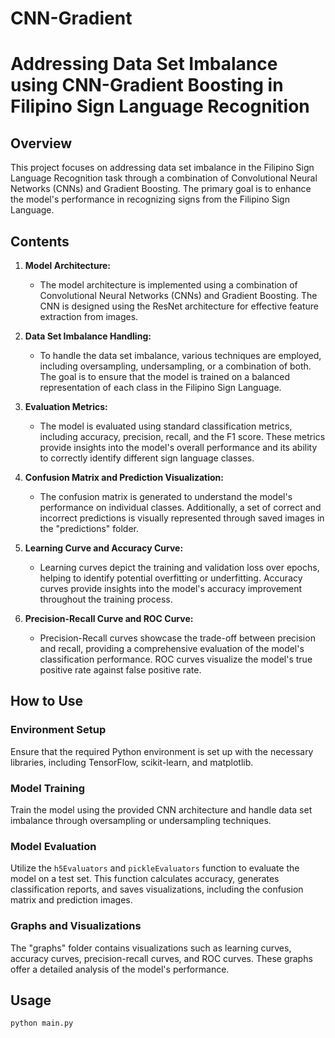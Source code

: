 # CNN-Gradient
# Addressing Data Set Imbalance using CNN-Gradient Boosting in Filipino Sign Language Recognition

## Overview

This project focuses on addressing data set imbalance in the Filipino Sign Language Recognition task through a combination of Convolutional Neural Networks (CNNs) and Gradient Boosting. The primary goal is to enhance the model's performance in recognizing signs from the Filipino Sign Language.

## Contents

1. **Model Architecture:**
   - The model architecture is implemented using a combination of Convolutional Neural Networks (CNNs) and Gradient Boosting. The CNN is designed using the ResNet architecture for effective feature extraction from images.

2. **Data Set Imbalance Handling:**
   - To handle the data set imbalance, various techniques are employed, including oversampling, undersampling, or a combination of both. The goal is to ensure that the model is trained on a balanced representation of each class in the Filipino Sign Language.

3. **Evaluation Metrics:**
   - The model is evaluated using standard classification metrics, including accuracy, precision, recall, and the F1 score. These metrics provide insights into the model's overall performance and its ability to correctly identify different sign language classes.

4. **Confusion Matrix and Prediction Visualization:**
   - The confusion matrix is generated to understand the model's performance on individual classes. Additionally, a set of correct and incorrect predictions is visually represented through saved images in the "predictions" folder.

5. **Learning Curve and Accuracy Curve:**
   - Learning curves depict the training and validation loss over epochs, helping to identify potential overfitting or underfitting. Accuracy curves provide insights into the model's accuracy improvement throughout the training process.

6. **Precision-Recall Curve and ROC Curve:**
   - Precision-Recall curves showcase the trade-off between precision and recall, providing a comprehensive evaluation of the model's classification performance. ROC curves visualize the model's true positive rate against false positive rate.

## How to Use

### Environment Setup

Ensure that the required Python environment is set up with the necessary libraries, including TensorFlow, scikit-learn, and matplotlib.

### Model Training

Train the model using the provided CNN architecture and handle data set imbalance through oversampling or undersampling techniques.

### Model Evaluation

Utilize the `h5Evaluators` and  `pickleEvaluators` function to evaluate the model on a test set. This function calculates accuracy, generates classification reports, and saves visualizations, including the confusion matrix and prediction images.

### Graphs and Visualizations

The "graphs" folder contains visualizations such as learning curves, accuracy curves, precision-recall curves, and ROC curves. These graphs offer a detailed analysis of the model's performance.

## Usage

```python
python main.py

